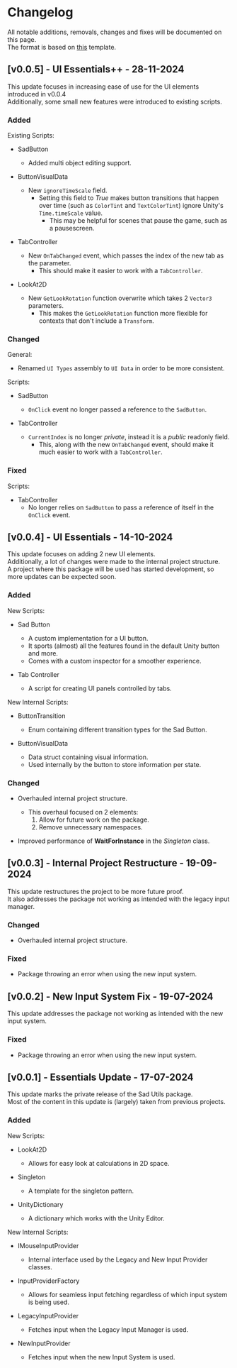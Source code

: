 # Changelog
All notable additions, removals, changes and fixes will be documented on this page.  
The format is based on [this](https://keepachangelog.com/en/1.0.0/) template.

## [v0.0.5] - UI Essentials++ - 28-11-2024
This update focuses in increasing ease of use for the UI elements introduced in v0.0.4  
Additionally, some small new features were introduced to existing scripts.

### Added
Existing Scripts:

- SadButton
	- Added multi object editing support.

- ButtonVisualData
	- New `ignoreTimeScale` field.
		- Setting this field to *True* makes button transitions that happen over time (such as `ColorTint` and `TextColorTint`) ignore Unity's `Time.timeScale` value.
			- This may be helpful for scenes that pause the game, such as a pausescreen.

- TabController
	- New `OnTabChanged` event, which passes the index of the new tab as the parameter.
		- This should make it easier to work with a `TabController`.

- LookAt2D
	- New `GetLookRotation` function overwrite which takes 2 `Vector3` parameters.
		- This makes the `GetLookRotation` function more flexible for contexts that don't include a `Transform`.

### Changed
General:

- Renamed `UI Types` assembly to `UI Data` in order to be more consistent. 

Scripts:

- SadButton
	- `OnClick` event no longer passed a reference to the `SadButton`.

- TabController
	- `CurrentIndex` is no longer *private*, instead it is a *public* readonly field.
		- This, along with the new `OnTabChanged` event, should make it much easier to work with a `TabController`.

### Fixed
Scripts:

- TabController
	- No longer relies on `SadButton` to pass a reference of itself in the `OnClick` event.

## [v0.0.4] - UI Essentials - 14-10-2024
This update focuses on adding 2 new UI elements.  
Additionally, a lot of changes were made to the internal project structure.  
A project where this package will be used has started development, so more updates can be expected soon.

### Added
New Scripts:

- Sad Button
	- A custom implementation for a UI button.
	- It sports (almost) all the features found in the default Unity button and more.
	- Comes with a custom inspector for a smoother experience.

- Tab Controller
	- A script for creating UI panels controlled by tabs.

New Internal Scripts:

- ButtonTransition
	- Enum containing different transition types for the Sad Button.

- ButtonVisualData
	- Data struct containing visual information.
	- Used internally by the button to store information per state.

### Changed

- Overhauled internal project structure.
	- This overhaul focused on 2 elements:
		1. Allow for future work on the package.
		2. Remove unnecessary namespaces.

- Improved performance of **WaitForInstance** in the *Singleton* class.

## [v0.0.3] - Internal Project Restructure - 19-09-2024
This update restructures the project to be more future proof.  
It also addresses the package not working as intended with the legacy input manager.

### Changed

- Overhauled internal project structure.

### Fixed

- Package throwing an error when using the new input system.
  

## [v0.0.2] - New Input System Fix - 19-07-2024
This update addresses the package not working as intended with the new input system.

### Fixed

- Package throwing an error when using the new input system.
  

## [v0.0.1] - Essentials Update - 17-07-2024
This update marks the private release of the Sad Utils package.  
Most of the content in this update is (largely) taken from previous projects.

### Added
New Scripts:

- LookAt2D
	- Allows for easy look at calculations in 2D space.

- Singleton
	- A template for the singleton pattern.

- UnityDictionary
	- A dictionary which works with the Unity Editor.

New Internal Scripts:

- IMouseInputProvider
	- Internal interface used by the Legacy and New Input Provider classes.

- InputProviderFactory
	- Allows for seamless input fetching regardless of which input system is being used.

- LegacyInputProvider
	- Fetches input when the Legacy Input Manager is used.

- NewInputProvider
	- Fetches input when the new Input System is used.
